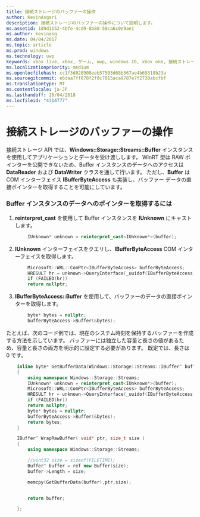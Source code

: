 ```yaml
---
title: 接続ストレージのバッファーの操作
author: KevinAsgari
description: 接続ストレージのバッファーの操作について説明します。
ms.assetid: 1d9d1b52-4bfe-4cd9-8b80-50ca6c0e9ae1
ms.author: kevinasg
ms.date: 04/04/2017
ms.topic: article
ms.prod: windows
ms.technology: uwp
keywords: xbox live, xbox, ゲーム, uwp, windows 10, xbox one, 接続ストレージ
ms.localizationpriority: medium
ms.openlocfilehash: cc1f3d828908eeb57503d68b567ae4b69318b23a
ms.sourcegitcommit: e6daa7ff878f2f0c7015aca9787e7f2730abcfbf
ms.translationtype: MT
ms.contentlocale: ja-JP
ms.lasthandoff: 10/04/2018
ms.locfileid: "4314777"
---
```

# <a name="working-with-connected-storage-buffers"></a>接続ストレージのバッファーの操作

接続ストレージ API では、**Windows::Storage::Streams::Buffer** インスタンスを使用してアプリケーションとデータを受け渡しします。 WinRT 型は RAW ポインターを公開できないため、Buffer インスタンスのデータへのアクセスは **DataReader** および **DataWriter** クラスを通して行います。 ただし、**Buffer** は COM インターフェイス **IBufferByteAccess** も実装し、バッファー データの直接ポインターを取得することを可能にしています。

### <a name="to-get-a-pointer-to-a-buffer-instances-data"></a>Buffer インスタンスのデータへのポインターを取得するには

1.  **reinterpret\_cast** を使用して Buffer インスタンスを **IUnknown** にキャストします。

```cpp
        IUnknown* unknown = reinterpret_cast<IUnknown*>(buffer);
```

2.  **IUnknown** インターフェイスをクエリし、**IBufferByteAccess** COM インターフェイスを取得します。

```cpp
        Microsoft::WRL::ComPtr<IBufferByteAccess> bufferByteAccess;
        HRESULT hr = unknown->QueryInterface(_uuidof(IBufferByteAccess), &bufferByteAccess);
        if (FAILED(hr))
        return nullptr;
```

3.  **IBufferByteAccess::Buffer** を使用して、バッファーのデータの直接ポインターを取得します。

```cpp
        byte* bytes = nullptr;
        bufferByteAccess->Buffer(&bytes);
```

たとえば、次のコード例では、現在のシステム時刻を保持するバッファーを作成する方法を示しています。 バッファーには独立した容量と長さの値があるため、容量と長さの両方を明示的に設定する必要があります。 既定では、長さは 0 です。

```cpp
    inline byte* GetBufferData(Windows::Storage::Streams::IBuffer^ buffer)
    {
        using namespace Windows::Storage::Streams;
        IUnknown* unknown = reinterpret_cast<IUnknown*>(buffer);
        Microsoft::WRL::ComPtr<IBufferByteAccess> bufferByteAccess;
        HRESULT hr = unknown->QueryInterface(_uuidof(IBufferByteAccess), &bufferByteAccess);
        if (FAILED(hr))
        return nullptr;
        byte* bytes = nullptr;
        bufferByteAccess->Buffer(&bytes);
        return bytes;
    }

    IBuffer^ WrapRawBuffer( void* ptr, size_t size )
    {
        using namespace Windows::Storage::Streams;

        //uint32 size = sizeof(FILETIME);
        Buffer^ buffer = ref new Buffer(size);
        buffer->Length = size;

        memcpy(GetBufferData(buffer),ptr,size);


        return buffer;

    };
```
